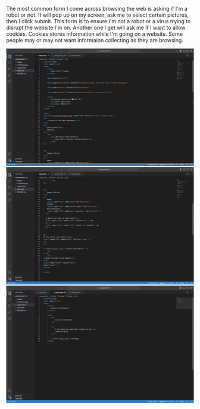 The most common form I come across browsing the web is asking if I'm a robot or not. It will pop up on my screen, ask me to select certain pictures, then I click submit. This form is to ensure i'm not a robot or a virus trying to disrupt the website I'm on.
Another one I get will ask me if I want to allow cookies. Cookies stores information while I'm going on a website. Some people may or may not want informaion collecting as they are browsing.

![screenshot](images/indexSS1.jpg)
![screenshot](images/indexSS2.jpg)
![screenshot](images/contactSS1.jpg)
